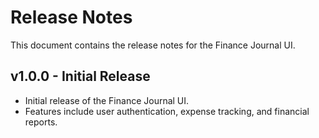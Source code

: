 # Release Notes

This document contains the release notes for the Finance Journal UI.

## v1.0.0 - Initial Release

- Initial release of the Finance Journal UI.
- Features include user authentication, expense tracking, and financial reports.
